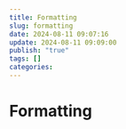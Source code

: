 ```yaml
---
title: Formatting
slug: formatting
date: 2024-08-11 09:07:16
update: 2024-08-11 09:09:00
publish: "true"
tags: []
categories: 
---
```


# Formatting